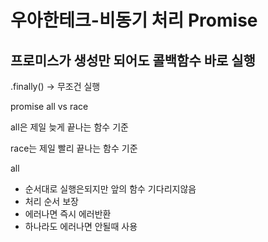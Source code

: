 # 우아한테크-비동기 처리 Promise

## 프로미스가 생성만 되어도 콜백함수 바로 실행

.finally() → 무조건 실행

promise all vs race

all은 제일 늦게 끝나는 함수 기준

race는 제일 빨리 끝나는 함수 기준

all

- 순서대로 실행은되지만 앞의 함수 기다리지않음
- 처리 순서 보장
- 에러나면 즉시 에러반환
- 하나라도 에러나면 안될때 사용
